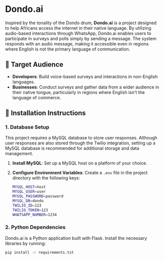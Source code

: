 # Dondo.ai

Inspired by the tonality of the Dondo drum, **Dondo.ai** is a project designed to help Africans access the internet in their native language. By utilizing audio-based interactions through WhatsApp, Dondo.ai enables users to participate in surveys and polls simply by sending a message. The system responds with an audio message, making it accessible even in regions where English is not the primary language of communication.

## 🎯 Target Audience

- **Developers**: Build voice-based surveys and interactions in non-English languages.
- **Businesses**: Conduct surveys and gather data from a wider audience in their native tongue, particularly in regions where English isn't the language of commerce.

## 🚀 Installation Instructions

### 1. Database Setup

This project requires a MySQL database to store user responses. Although user responses are also stored through the Twilio integration, setting up a MySQL database is recommended for additional storage and data management.

1. **Install MySQL**: Set up a MySQL host on a platform of your choice.
2. **Configure Environment Variables**: Create a `.env` file in the project directory with the following keys:

    ```bash
    MYSQL_HOST=host
    MYSQL_USER=user
    MYSQL_PASSWORD=password
    MYSQL_DB=dondo
    TWILIO_ID=123
    TWILIO_TOKEN=123
    WHATSAPP_NUMBER=1234
    ```

### 2. Python Dependencies

Dondo.ai is a Python application built with Flask. Install the necessary libraries by running:

```bash
pip install -r requirements.txt
